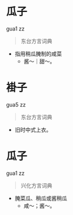 # 瓜子
gua1 zz
> 东台方言词典
- 指用稍瓜腌制的咸菜
  - 酱～｜甜～。

# 褂子
gua5 zz
> 东台方言词典
- 旧时中式上衣。

# 瓜子
gua1 zz
> 兴化方言词典
- 腌菜瓜、稍瓜或酱稍瓜
  - 咸～；酱～。
